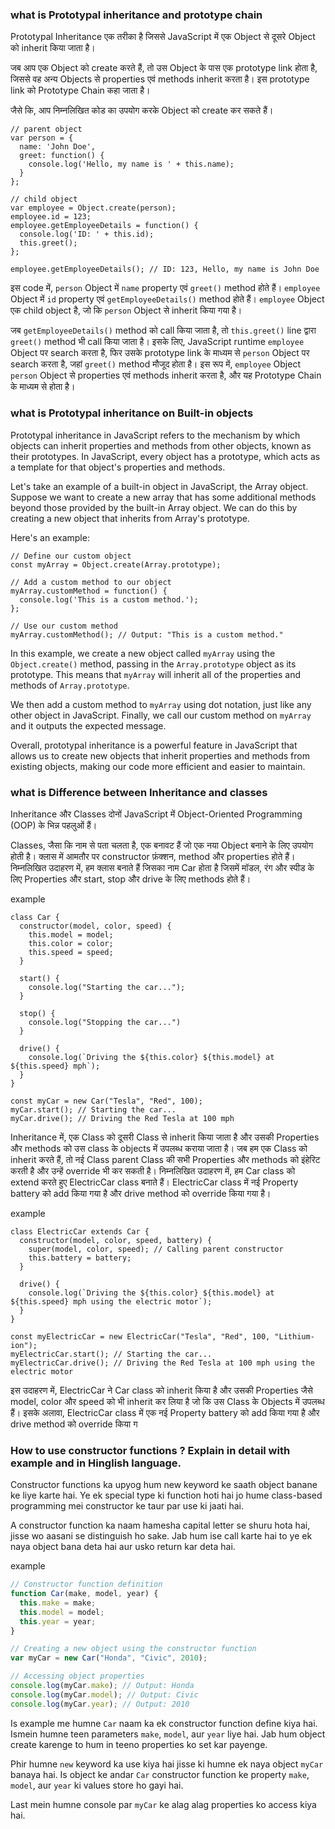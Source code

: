 ### what is Prototypal inheritance and prototype chain

Prototypal Inheritance एक तरीका है जिससे JavaScript में एक Object से दूसरे Object को inherit किया जाता है।

जब आप एक Object को create करते हैं, तो उस Object के पास एक prototype link होता है, जिससे वह अन्य Objects से properties एवं methods inherit करता है। इस prototype link को Prototype Chain कहा जाता है।

जैसे कि, आप निम्नलिखित कोड का उपयोग करके Object को create कर सकते हैं।

```
// parent object
var person = {
  name: 'John Doe',
  greet: function() {
    console.log('Hello, my name is ' + this.name);
  }
};

// child object
var employee = Object.create(person);
employee.id = 123;
employee.getEmployeeDetails = function() {
  console.log('ID: ' + this.id);
  this.greet();
};

employee.getEmployeeDetails(); // ID: 123, Hello, my name is John Doe
```

इस code में, `person` Object में `name` property एवं `greet()` method होते हैं। `employee` Object में `id` property एवं `getEmployeeDetails()` method होते हैं। `employee` Object एक child object है, जो कि `person` Object से inherit किया गया है।

जब `getEmployeeDetails()` method को call किया जाता है, तो `this.greet()` line द्वारा `greet()` method भी call किया जाता है। इसके लिए, JavaScript runtime `employee` Object पर search करता है, फिर उसके prototype link के माध्यम से `person` Object पर search करता है, जहां `greet()` method मौजूद होता है। इस रूप में, `employee` Object `person` Object से properties एवं methods inherit करता है, और यह Prototype Chain के माध्यम से होता है।

### what is Prototypal inheritance on Built-in objects

Prototypal inheritance in JavaScript refers to the mechanism by which objects can inherit properties and methods from other objects, known as their prototypes. In JavaScript, every object has a prototype, which acts as a template for that object's properties and methods.

Let's take an example of a built-in object in JavaScript, the Array object. Suppose we want to create a new array that has some additional methods beyond those provided by the built-in Array object. We can do this by creating a new object that inherits from Array's prototype.

Here's an example:

```
// Define our custom object
const myArray = Object.create(Array.prototype);

// Add a custom method to our object
myArray.customMethod = function() {
  console.log('This is a custom method.');
};

// Use our custom method
myArray.customMethod(); // Output: "This is a custom method."
```

In this example, we create a new object called `myArray` using the `Object.create()` method, passing in the `Array.prototype` object as its prototype. This means that `myArray` will inherit all of the properties and methods of `Array.prototype`.

We then add a custom method to `myArray` using dot notation, just like any other object in JavaScript. Finally, we call our custom method on `myArray` and it outputs the expected message.

Overall, prototypal inheritance is a powerful feature in JavaScript that allows us to create new objects that inherit properties and methods from existing objects, making our code more efficient and easier to maintain.

### what is Difference between Inheritance and classes

Inheritance और Classes दोनों JavaScript में Object-Oriented Programming (OOP) के भिन्न पहलुओं हैं।

Classes, जैसा कि नाम से पता चलता है, एक बनावट हैं जो एक नया Object बनाने के लिए उपयोग होती है। क्लास में आमतौर पर constructor फ़ंक्शन, method और properties होते हैं। निम्नलिखित उदाहरण में, हम क्लास बनाते हैं जिसका नाम Car होता है जिसमें मॉडल, रंग और स्पीड के लिए Properties और start, stop और drive के लिए methods होते हैं।

example

```
class Car {
  constructor(model, color, speed) {
    this.model = model;
    this.color = color;
    this.speed = speed;
  }

  start() {
    console.log("Starting the car...");
  }

  stop() {
    console.log("Stopping the car...")
  }

  drive() {
    console.log(`Driving the ${this.color} ${this.model} at ${this.speed} mph`);
  }
}

const myCar = new Car("Tesla", "Red", 100);
myCar.start(); // Starting the car...
myCar.drive(); // Driving the Red Tesla at 100 mph
```

Inheritance में, एक Class को दूसरी Class से inherit किया जाता है और उसकी Properties और methods को उस class के objects में उपलब्ध कराया जाता है। जब हम एक Class को inherit करते हैं, तो नई Class parent Class की सभी Properties और methods को इंहेरिट करती है और उन्हें override भी कर सकती है। निम्नलिखित उदाहरण में, हम Car class को extend करते हुए ElectricCar class बनाते हैं। ElectricCar class में नई Property battery को add किया गया है और drive method को override किया गया है।

example

```
class ElectricCar extends Car {
  constructor(model, color, speed, battery) {
    super(model, color, speed); // Calling parent constructor
    this.battery = battery;
  }

  drive() {
    console.log(`Driving the ${this.color} ${this.model} at ${this.speed} mph using the electric motor`);
  }
}

const myElectricCar = new ElectricCar("Tesla", "Red", 100, "Lithium-ion");
myElectricCar.start(); // Starting the car...
myElectricCar.drive(); // Driving the Red Tesla at 100 mph using the electric motor
```

इस उदाहरण में, ElectricCar ने Car class को inherit किया है और उसकी Properties जैसे model, color और speed को भी inherit कर लिया है जो कि उस Class के Objects में उपलब्ध हैं। इसके अलावा, ElectricCar class में एक नई Property battery को add किया गया है और drive method को override किया ग

### How to use constructor functions ? Explain in detail with example and in Hinglish language.

Constructor functions ka upyog hum new keyword ke saath object banane ke liye karte hai. Ye ek special type ki function hoti hai jo hume class-based programming mei constructor ke taur par use ki jaati hai.

A constructor function ka naam hamesha capital letter se shuru hota hai, jisse wo aasani se distinguish ho sake. Jab hum ise call karte hai to ye ek naya object bana deta hai aur usko return kar deta hai.

example

```javascript
// Constructor function definition
function Car(make, model, year) {
  this.make = make;
  this.model = model;
  this.year = year;
}

// Creating a new object using the constructor function
var myCar = new Car("Honda", "Civic", 2010);

// Accessing object properties
console.log(myCar.make); // Output: Honda
console.log(myCar.model); // Output: Civic
console.log(myCar.year); // Output: 2010
```

Is example me humne `Car` naam ka ek constructor function define kiya hai. Ismein humne teen parameters `make`, `model`, aur `year` liye hai. Jab hum object create karenge to hum in teeno properties ko set kar payenge.

Phir humne `new` keyword ka use kiya hai jisse ki humne ek naya object `myCar` banaya hai. Is object ke andar `Car` constructor function ke property `make`, `model`, aur `year` ki values store ho gayi hai.

Last mein humne console par `myCar` ke alag alag properties ko access kiya hai.
